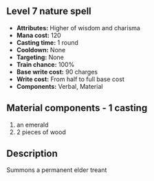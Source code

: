 ## Level 7 nature spell

- **Attributes:** Higher of wisdom and charisma
- **Mana cost:** 120
- **Casting time:** 1 round
- **Cooldown:** None
- **Targeting:** None
- **Train chance:** 100%
- **Base write cost:** 90 charges
- **Write cost:** From half to full base cost
- **Components:** Verbal, Material

## Material components - 1 casting

1. an emerald
2. 2 pieces of wood

## Description

Summons a permanent elder treant
